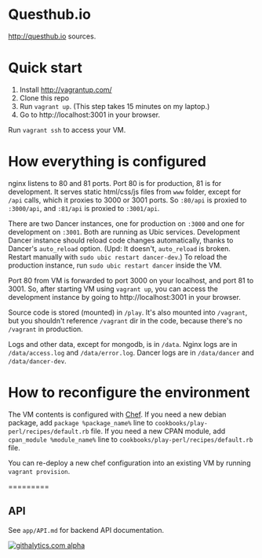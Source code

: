 Questhub.io
=========

http://questhub.io sources.

Quick start
=========

1. Install http://vagrantup.com/
2. Clone this repo
3. Run `vagrant up`.
(This step takes 15 minutes on my laptop.)
4. Go to http://localhost:3001 in your browser.

Run `vagrant ssh` to access your VM.

How everything is configured
=========

nginx listens to 80 and 81 ports. Port 80 is for production, 81 is for development.
It serves static html/css/js files from `www` folder, except for `/api` calls, which it proxies to 3000 or 3001 ports.
So `:80/api` is proxied to `:3000/api`, and `:81/api` is proxied to `:3001/api`.

There are two Dancer instances, one for production on `:3000` and one for development on `:3001`.
Both are running as Ubic services.
Development Dancer instance should reload code changes automatically, thanks to Dancer's `auto_reload` option. (Upd: It doesn't, `auto_reload` is broken. Restart manually with `sudo ubic restart dancer-dev`.)
To reload the production instance, run `sudo ubic restart dancer` inside the VM.

Port 80 from VM is forwarded to port 3000 on your localhost, and port 81 to 3001.
So, after starting VM using `vagrant up`, you can access the development instance by going to http://localhost:3001 in your browser.

Source code is stored (mounted) in `/play`. It's also mounted into `/vagrant`, but you shouldn't reference `/vagrant` dir in the code, because there's no `/vagrant` in production.

Logs and other data, except for mongodb, is in `/data`. Nginx logs are in `/data/access.log` and `/data/error.log`. Dancer logs are in `/data/dancer` and `/data/dancer-dev`.

How to reconfigure the environment
=========

The VM contents is configured with [Chef](http://www.opscode.com/chef/).
If you need a new debian package, add `package %package_name%` line to `cookbooks/play-perl/recipes/default.rb` file.
If you need a new CPAN module, add `cpan_module %module_name%` line to `cookbooks/play-perl/recipes/default.rb` file.

You can re-deploy a new chef configuration into an existing VM by running `vagrant provision`.

=========

## API

See `app/API.md` for backend API documentation.

[![githalytics.com alpha](https://cruel-carlota.pagodabox.com/b51c1d8598e1739b36f08b6ff21a0622 "githalytics.com")](http://githalytics.com/berekuk/questhub)
